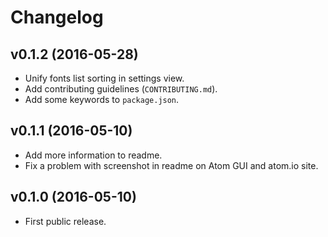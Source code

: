 # Changelog

## v0.1.2 (2016-05-28)

* Unify fonts list sorting in settings view.
* Add contributing guidelines (`CONTRIBUTING.md`).
* Add some keywords to `package.json`.

## v0.1.1 (2016-05-10)

* Add more information to readme.
* Fix a problem with screenshot in readme on Atom GUI and atom.io site.

## v0.1.0 (2016-05-10)

* First public release.
